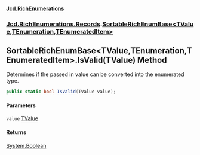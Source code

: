 #### [Jcd.RichEnumerations](index.md 'index')
### [Jcd.RichEnumerations.Records](Jcd.RichEnumerations.Records.md 'Jcd.RichEnumerations.Records').[SortableRichEnumBase&lt;TValue,TEnumeration,TEnumeratedItem&gt;](SortableRichEnumBase_TValue,TEnumeration,TEnumeratedItem_.md 'Jcd.RichEnumerations.Records.SortableRichEnumBase<TValue,TEnumeration,TEnumeratedItem>')

## SortableRichEnumBase<TValue,TEnumeration,TEnumeratedItem>.IsValid(TValue) Method

Determines if the passed in value can be converted into the enumerated type.

```csharp
public static bool IsValid(TValue value);
```
#### Parameters

<a name='Jcd.RichEnumerations.Records.SortableRichEnumBase_TValue,TEnumeration,TEnumeratedItem_.IsValid(TValue).value'></a>

`value` [TValue](SortableRichEnumBase_TValue,TEnumeration,TEnumeratedItem_.md#Jcd.RichEnumerations.Records.SortableRichEnumBase_TValue,TEnumeration,TEnumeratedItem_.TValue 'Jcd.RichEnumerations.Records.SortableRichEnumBase<TValue,TEnumeration,TEnumeratedItem>.TValue')

#### Returns
[System.Boolean](https://docs.microsoft.com/en-us/dotnet/api/System.Boolean 'System.Boolean')